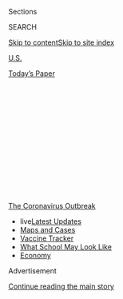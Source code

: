 <div id="app">

<div>

<div>

<div>

<div class="NYTAppHideMasthead css-1q2w90k e1suatyy0">

<div class="section css-ui9rw0 e1suatyy2">

<div class="css-eph4ug er09x8g0">

<div class="css-6n7j50">

</div>

<span class="css-1dv1kvn">Sections</span>

<div class="css-10488qs">

<span class="css-1dv1kvn">SEARCH</span>

</div>

[Skip to content](#site-content)[Skip to site
index](#site-index)

</div>

<div id="masthead-section-label" class="css-1wr3we4 eaxe0e00">

[U.S.](https://www.nytimes3xbfgragh.onion/section/us)

</div>

<div class="css-10698na e1huz5gh0">

</div>

</div>

<div id="masthead-bar-one" class="section hasLinks css-15hmgas e1csuq9d3">

<div class="css-uqyvli e1csuq9d0">

</div>

<div class="css-1uqjmks e1csuq9d1">

</div>

<div class="css-9e9ivx">

[](https://myaccount.nytimes3xbfgragh.onion/auth/login?response_type=cookie&client_id=vi)

</div>

<div class="css-1bvtpon e1csuq9d2">

[Today’s
Paper](https://www.nytimes3xbfgragh.onion/section/todayspaper)

</div>

</div>

</div>

</div>

<div data-aria-hidden="false">

<div id="site-content" data-role="main">

<div>

<div class="css-1aor85t" style="opacity:0.000000001;z-index:-1;visibility:hidden">

<div class="css-1hqnpie">

<div class="css-epjblv">

<span class="css-17xtcya">[U.S.](/section/us)</span><span class="css-x15j1o">|</span><span class="css-fwqvlz">Hurricane
Isaias Live Updates: Storm Churns Toward Florida After Hitting
Bahamas</span>

</div>

<div class="css-k008qs">

<div class="css-1iwv8en">

<span class="css-18z7m18"></span>

<div>

</div>

</div>

<span class="css-1n6z4y"></span>

<div class="css-1705lsu">

<div class="css-4xjgmj">

<div class="css-4skfbu" data-role="toolbar" data-aria-label="Social Media Share buttons, Save button, and Comments Panel with current comment count" data-testid="share-tools">

  - 
  - 
  - 
  - 
    
    <div class="css-6n7j50">
    
    </div>

  - 
  - 

</div>

</div>

</div>

</div>

</div>

</div>

<div id="NYT_TOP_BANNER_REGION" class="css-13pd83m">

<div>

<div id="styln-prism-menu-1592847958612" class="section interactive-content interactive-size-medium css-1edisqu">

<div class="css-17ih8de interactive-body">

<div id="scroll-container" class="css-1gj85ro">

[<span class="styln-title-wrap"><span class="css-1pje3qr">The
Coronavirus</span><span class="css-1pje3qr">
Outbreak</span></span>](https://www.nytimes3xbfgragh.onion/news-event/coronavirus?action=click&pgtype=Article&state=default&region=TOP_BANNER&context=storylines_menu)

  - <span class="css-kqxiym" data-emphasize="true">live</span>[Latest
    Updates](https://www.nytimes3xbfgragh.onion/2020/08/01/world/coronavirus-covid-19.html?action=click&pgtype=Article&state=default&region=TOP_BANNER&context=storylines_menu)
  - [Maps and
    Cases](https://www.nytimes3xbfgragh.onion/interactive/2020/us/coronavirus-us-cases.html?action=click&pgtype=Article&state=default&region=TOP_BANNER&context=storylines_menu)
  - [Vaccine
    Tracker](https://www.nytimes3xbfgragh.onion/interactive/2020/science/coronavirus-vaccine-tracker.html?action=click&pgtype=Article&state=default&region=TOP_BANNER&context=storylines_menu)
  - [What School May Look
    Like](https://www.nytimes3xbfgragh.onion/interactive/2020/07/29/us/schools-reopening-coronavirus.html?action=click&pgtype=Article&state=default&region=TOP_BANNER&context=storylines_menu)
  - [Economy](https://www.nytimes3xbfgragh.onion/live/2020/07/31/business/stock-market-today-coronavirus?action=click&pgtype=Article&state=default&region=TOP_BANNER&context=storylines_menu)

</div>

</div>

</div>

</div>

</div>

<div id="top-wrapper" class="css-1sy8kpn">

<div id="top-slug" class="css-l9onyx">

Advertisement

</div>

[Continue reading the main
story](#after-top)

<div class="ad top-wrapper" style="text-align:center;height:100%;display:block;min-height:250px">

<div id="top" class="place-ad" data-position="top" data-size-key="top">

</div>

</div>

<div id="after-top">

</div>

</div>

<div id="sponsor-wrapper" class="css-1hyfx7x">

<div id="sponsor-slug" class="css-19vbshk">

Supported by

</div>

[Continue reading the main
story](#after-sponsor)

<div id="sponsor" class="ad sponsor-wrapper" style="text-align:center;height:100%;display:block">

</div>

<div id="after-sponsor">

</div>

</div>

<div class="css-14oxmzc edomiq20">

<div class="css-40v4b6">

<span class="css-sgss5">LIVE UPDATES</span>

</div>

<span>Updated </span>

<div class="css-ki347z">

<span class="css-1656jku">Aug. 1, 2020, 2:42 p.m.
ET</span><span class="css-xwx5dt"></span>

</div>

<span class="css-1dv1kvn" data-aria-live="polite">Aug. 1, 2020, 2:42
p.m.
ET</span>

</div>

<div class="css-1vkm6nb ehdk2mb0">

# Hurricane Isaias Live Updates: Storm Churns Toward Florida After Hitting Bahamas

</div>

The Category 1 storm may hit Florida’s coast, further testing a state
that has been battered by the coronavirus pandemic.

<div class="css-192lewg e1oheyly0">

Right Now

Hurricane Isaias has slowed over the Bahamas and is about 140 miles
southeast of Fort Lauderdale, moving slowly toward the state with winds
swirling at about 75 miles per
hour.

</div>

<div class="section meteredContent css-1r7ky0e" name="articleBody" itemprop="articleBody">

<div class="css-19qgada">

### Here’s what you need to know:

  - [The storm is moving toward Florida’s coastline.](#link-1cd8e207)
  - [Shelters began opening in Palm Beach County](#link-45d987d2)
  - [Nursing homes, already tested by the pandemic, may be
    vulnerable.](#link-1257f12e)
  - [Florida is closing state-run coronavirus testing sites in the
    storm’s path.](#link-65b0758c)
  - [Forecasters predicted an active hurricane season, and it seems they
    were right.](#link-41916cd2)
  - [Astronauts may have to delay return from the International Space
    Station.](#link-4b87d643)

</div>

![<span class="css-16f3y1r e13ogyst0">Gov. Ron DeSantis said he had
issued a state of emergency for counties on Florida’s east coast, and
that President Trump approved FEMA assistance for the
state.</span><span class="css-cch8ym"><span class="css-1dv1kvn">Credit</span><span class="css-cnj6d5 e1z0qqy90" itemprop="copyrightHolder"><span class="css-1ly73wi e1tej78p0">Credit...</span><span>Saul
Martinez for The New York
Times</span></span></span>](https://static01.graylady3jvrrxbe.onion/images/2020/08/01/business/01floriday-vid/01floriday-vid-videoSixteenByNine3000.jpg)

<div class="css-1fanzo5 StoryBodyCompanionColumn">

<div class="css-53u6y8">

## 

<div id="link-1cd8e207" class="css-105iojl">

</div>

<div>

<span height="1"></span>

</div>

The storm is moving toward Florida’s coastline.

Florida was preparing for wind gusts up to 80 miles per hour and
dangerous coastal surf on Saturday as Hurricane Isaias churned toward
the state’s coastline.

The storm, a Category 1 hurricane, [raked parts of Puerto Rico — killing
one woman — and the Dominican
Republic](https://www.nytimes3xbfgragh.onion/2020/07/31/us/hurricane-isaias.html),
and began battering the Bahamas early Saturday.

Forecasters said on Saturday that Isaias’s projected path had shifted
slightly eastward, and could potentially make landfall over Palm Beach,
Jacksonville and other coastal cities in the hurricane’s possible path.

The Federal Emergency Management Agency offered federal disaster
assistance to the state on Saturday, a move approved by President Trump,
the agency announced in a statement.

</div>

</div>

<div class="css-1fanzo5 StoryBodyCompanionColumn">

<div class="css-53u6y8">

Miami is no longer in the [“cone” that signals the hurricane’s possible
paths](https://www.nytimes3xbfgragh.onion/2018/09/11/climate/hurricane-evacuation-path-forecasts.html),
but the National Weather Service
[warned](https://forecast.weather.gov/showsigwx.php?warnzone=FLZ073&warncounty=FLC086&firewxzone=FLZ073&local_place1=3%20Miles%20W%20Palm%20Springs%20North%20FL&product1=Hurricane+Local+Statement&lat=25.9366&lon=-80.3793#.XyWaz_hKjOQ)
that the region could still see floods from heavy rain and damage from
strong winds.

Up the coast, officials in Georgia, South Carolina and North Carolina
were closely monitoring the storm, which is expected to move north and
could scrape the coasts of any of those states.

Like Florida, those three states have seen a dramatic rise in new
reported cases of the coronavirus since mid-June, and more recently,
health officials have warned that their health-care systems could be
strained beyond capacity with the flood of new patients. Emergency
management officials have been drawing up new plans to deal with people
fleeing amid the virus, including placing people in hotel rooms instead
of congregate shelters like basketball gyms.

Even so, Keith Acree, a North Carolina emergency management spokesman,
said the state was urging coastal residents to make plans to stay with
family or friends further inland. “A shelter this year is not really
where you want to be this year during a pandemic,” he said.

As of 2 p.m., the hurricane was about 140 miles southeast of Fort
Lauderdale and moving toward the coast at about 12 miles per hour. Its
winds were swirling at about 75 m.p.h.

</div>

</div>

<div class="css-1fanzo5 StoryBodyCompanionColumn">

<div class="css-53u6y8">

In Florida, a hurricane warning remained in effect from Boca Raton to
the northern edge of Volusia County, which includes Daytona Beach. A
hurricane watch also remained in effect from southern Broward County to
south of Boca Raton. There could be storm surges up to four feet high.

In Puerto Rico, a woman drowned when storms formed by Hurricane Isaias
dragged her away in her car in the municipality of Rincón, in the
northwest of the island, the Puerto Rico Department of Public Safety
announced Saturday in a statement. The woman had gone missing on
Thursday, the authorities said.

The storm is expected to weaken be off the coast of Georgia on Monday
morning, and off the coast of South Carolina by Monday
evening.

</div>

</div>

<div class="css-1sngw6j">

[](https://www.nytimes3xbfgragh.onion/interactive/2020/07/31/us/hurricane-isaias-tracker-map.html)

<div class="css-1eoytci">

![](https://static01.graylady3jvrrxbe.onion/images/2020/07/31/us/hurricane-isaias-tracker-map-promo-1596209917104/hurricane-isaias-tracker-map-promo-1596209917104-articleLarge-v3.jpg)

</div>

<div class="css-1rha1bf">

## Hurricane Isaias Tracking Map

Hurricane Isaias could reach Florida on Saturday.

</div>

</div>

<div class="css-1fanzo5 StoryBodyCompanionColumn">

<div class="css-53u6y8">

## 

<div id="link-45d987d2" class="css-105iojl">

</div>

<div>

<span height="1"></span>

</div>

Shelters began opening in Palm Beach County

</div>

</div>

<div class="css-79elbk" data-testid="photoviewer-wrapper">

<div class="css-z3e15g" data-testid="photoviewer-wrapper-hidden">

</div>

<div class="css-1a48zt4 ehw59r15" data-testid="photoviewer-children">

![<span class="css-16f3y1r e13ogyst0" data-aria-hidden="true">A pet
shelter in preparation for Hurricane Isaias in Lake Worth, Fla., on
Saturday.</span><span class="css-cnj6d5 e1z0qqy90" itemprop="copyrightHolder"><span class="css-1ly73wi e1tej78p0">Credit...</span><span>Saul
Martinez for The New York
Times</span></span>](https://static01.graylady3jvrrxbe.onion/images/2020/08/02/us/02isaias-briefing-pets/merlin_175204521_aa8980a4-eb2d-4784-9feb-121268eb6362-articleLarge.jpg?quality=75&auto=webp&disable=upscale)

</div>

</div>

<div class="css-1fanzo5 StoryBodyCompanionColumn">

<div class="css-53u6y8">

Palm Beach County opened four general population centers at one middle
school and three high schools Saturday morning as Hurricane Isaias
continued to stretch up the Atlantic Coast. The shelters are available
only to residents who live in mobile homes or “sub-standard” housing,
the county
[said](https://discover.pbcgov.org/Lists/Newsroom/NewsDispForm.aspx?ID=3014).

Individuals older than 2 will be required to wear face coverings, and
temperature screenings will be conducted for all residents who want to
enter the shelters. The county noted that social distancing protocols
would be in effect, and families staying at the shelters would be kept
further apart from each other. The county also said it would open one
pet friendly shelter for animals.

</div>

</div>

<div class="css-1fanzo5 StoryBodyCompanionColumn">

<div class="css-53u6y8">

Still, county officials on Friday urged residents to stay home and avoid
congregating in settings like shelters, if possible. For those living in
less stable housing, such as mobile homes, officials recommended
sheltering with a family member or friend who resides in a sturdy home,
or relocating to a hotel.

“There is Covid in every aspect of your hurricane preparedness needs,”
said Bill Johnson, the Emergency Management Director for Palm Beach
County at the news conference on Friday. “Shelters should be considered
your last resort.”

</div>

</div>

<div class="css-cfo9c3">

</div>

<div class="css-1fanzo5 StoryBodyCompanionColumn">

<div class="css-53u6y8">

## 

<div id="link-1257f12e" class="css-105iojl">

</div>

<div>

<span height="1"></span>

</div>

Nursing homes, already tested by the pandemic, may be vulnerable.

Three years after [a dozen nursing home residents died during Hurricane
Irma](https://www.nytimes3xbfgragh.onion/2019/08/24/us/4-charged-holywood-hills-deaths-hurricane-irma-florida.html),
Florida’s former ombudsman warned that Hurricane Isaias will test
nursing homes already battling the coronavirus pandemic.

Lawmakers passed regulations after air-conditioners failed at one home
in 2017, leading to heat-related deaths. They mandated that nursing
homes install backup generators in case of severe weather.

But this May, the state issued 95 variances — passes that allow
facilities to operate despite noncompliance — to nursing homes that had
not met the emergency requirements, [according to The Miami
Herald](https://www.miamiherald.com/article242595251.html).

The former ombudsman, Brian Lee, who now runs Families for Better Care,
an advocacy group for nursing home and elder-care residents, said he
doubted state officials who said the nursing homes were prepared.

</div>

</div>

<div class="css-1fanzo5 StoryBodyCompanionColumn">

<div class="css-53u6y8">

“I can’t imagine that these facilities are prepped and ready to handle a
pandemic and a hurricane simultaneously,” Mr. Lee said. “They are going
to be over their heads and under water. It is a total recipe for
disaster.”

Kristen Knapp, a spokeswoman for the Florida Health Care Association,
which lobbies for nursing homes, said that not every nursing home that
applied for a variance was without a generator. Some facilities applied
for other reasons, including that they had not been able to perform
inspections because of the coronavirus, she said.

According to [records from Florida’s Agency for Health Care
Administration](http://apps.ahca.myflorida.com/dm_web/\(S\(1v0gkxzpdxlo2x3vtgyf1qxk\)\)/doc_results_fo.aspx),
some nursing homes that were approved for variances were without
generators as recently as March, and were allowed to operate without
generators until June 1.

An agency spokesman said in an email that all nursing homes and assisted
living facilities have generators on site.

Some facilities plan to shelter in place rather than evacuate residents.
Mr. Lee said he was concerned that social distancing would be impossible
if dozens of residents were gathered in a common space.

“You get 120 residents and their caregivers in a large room in the
middle of a pandemic — social distancing is out the window,” Mr. Lee
said. “This pandemic is really a threat to the residents in these
facilities, not just from a health care perspective, but for natural
disasters as well.”

</div>

</div>

<div class="css-1fanzo5 StoryBodyCompanionColumn">

<div class="css-53u6y8">

## 

<div id="link-65b0758c" class="css-105iojl">

</div>

<div>

<span height="1"></span>

</div>

Florida is closing state-run coronavirus testing sites in the storm’s
path.

</div>

</div>

<div class="css-79elbk" data-testid="photoviewer-wrapper">

<div class="css-z3e15g" data-testid="photoviewer-wrapper-hidden">

</div>

<div class="css-1a48zt4 ehw59r15" data-testid="photoviewer-children">

<div class="css-1xdhyk6 erfvjey0">

<span class="css-1ly73wi e1tej78p0">Image</span>

<div class="css-zjzyr8">

<div data-testid="lazyimage-container" style="height:257.77777777777777px">

</div>

</div>

</div>

<span class="css-16f3y1r e13ogyst0" data-aria-hidden="true">A
coronavirus testing center at Hard Rock Stadium in Miami was closed
because of the threat of Hurricane
Isaias.</span><span class="css-cnj6d5 e1z0qqy90" itemprop="copyrightHolder"><span class="css-1ly73wi e1tej78p0">Credit...</span><span>Daniel
A. Varela/Miami Herald, via Associated Press</span></span>

</div>

</div>

<div class="css-1fanzo5 StoryBodyCompanionColumn">

<div class="css-53u6y8">

Gov. Ron DeSantis said on Friday that state-run coronavirus testing
sites, which are mostly housed under tents at outdoor venues, will be
closed if they are within Hurricane Isaias’s anticipated path.

Many testing sites would be unsafe for lab personnel during the storm’s
wind and rain, Mr. DeSantis said [during a news
conference](https://www.youtube.com/watch?v=FsKIF5je_bo) on Friday. Labs
run by private companies, hospitals and local county health departments
[will not be
affected](https://www.floridadisaster.org/news-media/news/20200729-all-state-supported-testing-sites-temporarily-close-for-potential-tropical-cyclone-nine/)
by the state’s closure.

The governor, a Republican, had planned to close all of the state’s
testing sites from Friday to Wednesday. But the Division of Emergency
Management eventually said it would keep testing sites open in counties
that should be unaffected.

In Miami-Dade County, the center of Florida’s coronavirus outbreak,
Mayor Carlos Gimenez ordered the county-run sites to close from Friday
until at least Monday.

The county has recorded more than 20,000 cases in the past seven days.

“We have thousands of tests that will not be conducted until we get
these test sites up and running again,” Mr. Gimenez said during a news
conference on Friday. “We have to put safety first.”

On Thursday, Florida recorded 253 deaths, the state’s most deaths in a
single day. While the number of daily new cases has declined in the
second half of July, [the number of daily
deaths](https://www.nytimes3xbfgragh.onion/interactive/2020/us/florida-coronavirus-cases.html)
has trended upward.

## 

<div id="link-41916cd2" class="css-105iojl">

</div>

<div>

<span height="1"></span>

</div>

Forecasters predicted an active hurricane season, and it seems they were
right.

Because of warm ocean temperatures and other conditions this year,
[weather experts said in
May](https://www.nytimes3xbfgragh.onion/2020/05/21/climate/hurricane-season-2020-noaa.html)
that there would probably be more than the average of 12 named storms.

</div>

</div>

<div class="css-1fanzo5 StoryBodyCompanionColumn">

<div class="css-53u6y8">

The season, which runs from June 1 to November 30, is only one-third
over, and Hurricane Isaias is already its ninth named storm, which
requires maximum sustained winds above 38 miles per hour.

June and July are usually quiet, which means the 2020 season could
approach [the record of 27 named storms set
in 2005](https://slack-redir.net/link?url=https%3A%2F%2Fwww.nhc.noaa.gov%2Fdata%2Ftcr%2Findex.php%3Fseason%3D2005%26basin%3Datl)
— the only time the National Hurricane Center had to use Greek letters
for some names.

Two factors combine to make the August to October period more active.
Ocean warmth, which provides the energy that fuels tropical storms and
hurricanes, reaches its peak in late summer. And differential winds that
can weaken storms by disrupting their rotating, or cyclonic, structure
are at their quietest.

Of the nine storms so far, seven were tropical storms, with wind speeds
below 74 miles an hour. The first hurricane, Hanna, [which struck South
Texas last
week](https://www.nytimes3xbfgragh.onion/2020/07/26/us/virus-texas-storm.html),
was a Category 1 storm, with winds below 96 m.p.h. and so far Isaias’s
strength is about the same.

So while the season is busy, it remains to be seen whether another of
the predictions by the experts at the National Oceanic and Atmospheric
Administration are borne out. They forecast that three to six storms
this season would be major hurricanes, with sustained winds of 111
m.p.h. or higher.

## 

<div id="link-4b87d643" class="css-105iojl">

</div>

<div>

<span height="1"></span>

</div>

Astronauts may have to delay return from the International Space
Station.

</div>

</div>

<div id="spacex-splashdown-map" class="section interactive-content interactive-size-scoop css-vvpmgj" data-id="100000007267238">

## Returning to Earth

The SpaceX Crew Dragon is scheduled to splash down near Florida on
Sunday, though [Hurricane
Isaias](https://www.nytimes3xbfgragh.onion/interactive/2020/07/31/us/hurricane-isaias-tracker-map.html)
could change those
plans.

<div class="css-17ih8de interactive-body" data-sourceid="100000007267238">

<div id="g-map-box" class="ai2html">

<div id="g-map-900" class="g-artboard" style="width:900px; height:527.999999999999px;" data-aspect-ratio="1.705" data-min-width="900">

<div style="">

</div>

![](data:image/gif;base64,R0lGODlhCgAKAIAAAB8fHwAAACH5BAEAAAAALAAAAAAKAAoAAAIIhI+py+0PYysAOw==)

<div id="g-ai0-1" class="g-legend g-aiAbs g-aiPointText" style="top:1.9408%;margin-top:-9.2px;left:-0.0658%;width:82px;">

Category

</div>

<div id="g-ai0-2" class="g-legend g-aiAbs g-aiPointText" style="top:1.9479%;margin-top:-9.3px;left:9.2916%;width:31px;">

2

</div>

<div id="g-ai0-3" class="g-legend g-aiAbs g-aiPointText" style="top:1.9479%;margin-top:-9.3px;left:12.8958%;width:31px;">

1

</div>

<div id="g-ai0-4" class="g-legend g-aiAbs g-aiPointText" style="top:1.9479%;margin-top:-9.3px;left:16.5%;width:111px;">

Tropical
storm

</div>

<div id="g-ai0-5" class="g-legend g-aiAbs g-aiPointText" style="top:1.9479%;margin-top:-9.3px;right:9.2972%;width:248px;">

<span class="g-cstyle0">Forecasted path</span> of Hurricane
Isaias

</div>

<div id="g-ai0-6" class="g-labels g-aiAbs g-aiPointText" style="top:33.9498%;margin-top:-9.3px;left:86.1296%;margin-left:-57px;width:114px;">

Atlantic
Ocean

</div>

<div id="g-ai0-7" class="g-labels g-aiAbs g-aiPointText" style="top:35.4573%;margin-top:-8.2px;left:58.5363%;width:90px;">

Mon. 2
a.m.

</div>

<div id="g-ai0-8" class="g-labels g-aiAbs g-aiPointText" style="top:41.7691%;margin-top:-28.5px;left:20.1279%;margin-left:-75px;width:150px;">

Seven possible

splashdown
sites

(approximate)

</div>

<div id="g-ai0-9" class="g-labels g-aiAbs g-aiPointText" style="top:69.7453%;margin-top:-9.3px;left:13.5276%;margin-left:-56px;width:112px;">

Gulf of
Mexico

</div>

<div id="g-ai0-10" class="g-labels g-aiAbs g-aiPointText" style="top:71.4421%;margin-top:-8.2px;left:65.8522%;width:87px;">

Sun. 2
a.m.

</div>

<div id="g-ai0-11" class="g-labels g-aiAbs g-aiPointText" style="top:88.1087%;margin-top:-8.2px;left:72.4291%;width:84px;">

Sat. 2
a.m.

</div>

<div id="g-ai0-12" class="g-legend g-aiAbs g-aiPointText" style="top:97.2059%;margin-top:-8.2px;left:1.0052%;width:157px;">

Last updated Sat. 9
a.m.

</div>

</div>

<div id="g-map-600" class="g-artboard" style="width:600px; height:528px;" data-aspect-ratio="1.136" data-min-width="600" data-max-width="899">

<div style="">

</div>

![](data:image/gif;base64,R0lGODlhCgAKAIAAAB8fHwAAACH5BAEAAAAALAAAAAAKAAoAAAIIhI+py+0PYysAOw==)

<div id="g-ai1-1" class="g-legend g-aiAbs g-aiPointText" style="top:1.7514%;margin-top:-9.2px;left:0%;width:82px;">

Category

</div>

<div id="g-ai1-2" class="g-legend g-aiAbs g-aiPointText" style="top:1.7585%;margin-top:-9.3px;left:14.0361%;width:31px;">

2

</div>

<div id="g-ai1-3" class="g-legend g-aiAbs g-aiPointText" style="top:1.7585%;margin-top:-9.3px;left:19.4424%;width:31px;">

1

</div>

<div id="g-ai1-4" class="g-legend g-aiAbs g-aiPointText" style="top:1.7585%;margin-top:-9.3px;left:24.8486%;width:111px;">

Tropical
storm

</div>

<div id="g-ai1-5" class="g-legend g-aiAbs g-aiPointText" style="top:1.7585%;margin-top:-9.3px;right:13.5138%;width:248px;">

<span class="g-cstyle0">Forecasted path</span> of Hurricane
Isaias

</div>

<div id="g-ai1-6" class="g-labels g-aiAbs g-aiPointText" style="top:36.4042%;margin-top:-8.2px;left:77.2183%;width:90px;">

Mon. 2
a.m.

</div>

<div id="g-ai1-7" class="g-labels g-aiAbs g-aiPointText" style="top:41.5797%;margin-top:-28.5px;left:18.6239%;margin-left:-75px;width:150px;">

Seven possible

splashdown
sites

(approximate)

</div>

<div id="g-ai1-8" class="g-labels g-aiAbs g-aiPointText" style="top:69.7452%;margin-top:-9.3px;left:27.3457%;margin-left:-56px;width:112px;">

Gulf of
Mexico

</div>

<div id="g-ai1-9" class="g-labels g-aiAbs g-aiPointText" style="top:72.3891%;margin-top:-8.2px;left:88.4137%;width:87px;">

Sun. 2
a.m.

</div>

<div id="g-ai1-10" class="g-labels g-aiAbs g-aiPointText" style="top:88.8664%;margin-top:-8.2px;right:5.2689%;width:84px;">

Sat. 2
a.m.

</div>

<div id="g-ai1-11" class="g-legend g-aiAbs g-aiPointText" style="top:97.0165%;margin-top:-8.2px;left:1.7731%;width:157px;">

Last updated Sat. 9
a.m.

</div>

</div>

<div id="g-map-335" class="g-artboard" style="max-width: 335px;max-height: 335px" data-aspect-ratio="1" data-min-width="0" data-max-width="599">

<div style="padding: 0 0 100% 0;">

</div>

![](data:image/gif;base64,R0lGODlhCgAKAIAAAB8fHwAAACH5BAEAAAAALAAAAAAKAAoAAAIIhI+py+0PYysAOw==)

<div id="g-ai2-1" class="g-legend_copy g-aiAbs g-aiPointText" style="top:2.7605%;margin-top:-9.2px;left:0%;width:82px;">

Category

</div>

<div id="g-ai2-2" class="g-legend_copy g-aiAbs g-aiPointText" style="top:2.7716%;margin-top:-9.3px;left:25.1393%;width:31px;">

2

</div>

<div id="g-ai2-3" class="g-legend_copy g-aiAbs g-aiPointText" style="top:2.7716%;margin-top:-9.3px;left:34.8222%;width:31px;">

1

</div>

<div id="g-ai2-4" class="g-legend_copy g-aiAbs g-aiPointText" style="top:2.7716%;margin-top:-9.3px;left:44.505%;width:111px;">

Tropical
storm

</div>

<div id="g-ai2-5" class="g-legend_copy g-aiAbs g-aiPointText" style="top:9.3388%;margin-top:-9.3px;left:0%;width:248px;">

<span class="g-cstyle0">Forecasted path</span> of Hurricane
Isaias

</div>

<div id="g-ai2-6" class="g-labels_copy g-aiAbs g-aiPointText" style="top:43.9348%;margin-top:-13.2px;left:84.7234%;width:52px;">

Mon.

2
a.m.

</div>

<div id="g-ai2-7" class="g-labels_copy g-aiAbs g-aiPointText" style="top:52.2958%;margin-top:-27.2px;left:3.5798%;width:135px;">

Seven possible

splashdown
sites

(approximate)

</div>

<div id="g-ai2-8" class="g-labels_copy g-aiAbs g-aiPointText" style="top:76.1834%;margin-top:-8.2px;left:42.4574%;margin-left:-49.5px;width:99px;">

Gulf of
Mexico

</div>

<div id="g-ai2-9" class="g-labels_copy g-aiAbs g-aiPointText" style="top:81.5468%;margin-top:-13.2px;left:87.1088%;width:52px;">

Sun.

2
a.m.

</div>

<div id="g-ai2-10" class="g-legend_copy g-aiAbs g-aiPointText" style="top:95.5903%;margin-top:-7.2px;left:2.2802%;width:146px;">

Last updated Sat. 9 a.m.

</div>

</div>

</div>

</div>

By The New York Times | Sources: NASA, National Hurricane Center,
Mapbox, OpenStreetMap

</div>

<div class="css-1fanzo5 StoryBodyCompanionColumn">

<div class="css-53u6y8">

Florida-bound travelers facing delays because of Hurricane Isaias may
include two astronauts scheduled to depart from the International Space
Station on Saturday.

</div>

</div>

<div class="css-1fanzo5 StoryBodyCompanionColumn">

<div class="css-53u6y8">

The astronauts, Robert L. Behnken and Douglas G. Hurley, blasted off to
the space station in May in the Crew Dragon capsule built and operated
by SpaceX, the rocket company started by Elon Musk. They are scheduled
to splash down on Sunday afternoon, but the hurricane is complicating
that plan.

NASA and SpaceX have seven potential sites in the Atlantic Ocean and
Gulf of Mexico where the capsule and its passengers can splash down. But
the track of Isaias ruled out the three in the Atlantic.

At the splashdown site, winds must be less than 10 miles per hour, and
there are additional constraints on waves and rain. In addition,
helicopters that take part in the recovery of the capsule must be able
to fly and land safely.

Conditions may be calm enough at the two westernmost splashdown sites,
off Pensacola and Panama City. If the two astronauts cannot leave on
Saturday, NASA could decide to push back the departure by one day.

Reporting was contributed by Nicholas Bogel-Burroughs, Kenneth Chang,
Richard Fausset, Henry Fountain, Patricia Mazzei, Giulia McDonnell Nieto
del Rio,Frances Robles and Will Wright.

</div>

</div>

<div>

</div>

</div>

<div>

</div>

<div>

</div>

<div>

</div>

<div>

<div id="bottom-wrapper" class="css-1ede5it">

<div id="bottom-slug" class="css-l9onyx">

Advertisement

</div>

[Continue reading the main
story](#after-bottom)

<div id="bottom" class="ad bottom-wrapper" style="text-align:center;height:100%;display:block;min-height:90px">

</div>

<div id="after-bottom">

</div>

</div>

</div>

</div>

</div>

## Site Index

<div>

</div>

## Site Information Navigation

  - [© <span>2020</span> <span>The New York Times
    Company</span>](https://help.nytimes3xbfgragh.onion/hc/en-us/articles/115014792127-Copyright-notice)

<!-- end list -->

  - [NYTCo](https://www.nytco.com/)
  - [Contact
    Us](https://help.nytimes3xbfgragh.onion/hc/en-us/articles/115015385887-Contact-Us)
  - [Work with us](https://www.nytco.com/careers/)
  - [Advertise](https://nytmediakit.com/)
  - [T Brand Studio](http://www.tbrandstudio.com/)
  - [Your Ad
    Choices](https://www.nytimes3xbfgragh.onion/privacy/cookie-policy#how-do-i-manage-trackers)
  - [Privacy](https://www.nytimes3xbfgragh.onion/privacy)
  - [Terms of
    Service](https://help.nytimes3xbfgragh.onion/hc/en-us/articles/115014893428-Terms-of-service)
  - [Terms of
    Sale](https://help.nytimes3xbfgragh.onion/hc/en-us/articles/115014893968-Terms-of-sale)
  - [Site
    Map](https://spiderbites.nytimes3xbfgragh.onion)
  - [Help](https://help.nytimes3xbfgragh.onion/hc/en-us)
  - [Subscriptions](https://www.nytimes3xbfgragh.onion/subscription?campaignId=37WXW)

</div>

</div>

</div>

</div>
